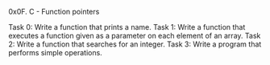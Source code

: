 0x0F. C - Function pointers

Task 0: Write a function that prints a name.
Task 1: Write a function that executes a function given as a parameter on each element of an array.
Task 2: Write a function that searches for an integer.
Task 3: Write a program that performs simple operations.

